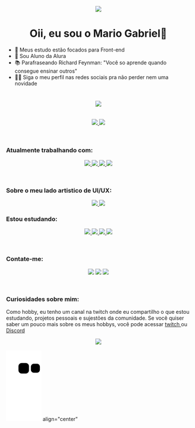 <div align="center">
  <a href="https://github.com/Mar-io20">
  <img src="https://user-images.githubusercontent.com/72115747/146800128-28833b80-da45-4768-8213-61984328a51d.gif"/>
  </a>
</div>
<div align="center">
    
# Oii, eu sou o Mario Gabriel👋    
</div>

- 🦾 Meus estudo estão focados para Front-end
- 🧐 Sou Aluno da Alura
- 📚 Parafraseando Richard Feynman: "Você so aprende quando consegue ensinar outros"
- 🐱‍🏍 Siga o meu perfil nas redes sociais pra não perder nem uma novidade

#
<p align="center">
  <a href="https://github.com/Mar-io20/">
    <img src="http://github-readme-streak-stats.herokuapp.com?user=Mar-io20&theme=blueberry&hide_border=true&background=355C7D00&stroke=8B008B&dates=3CB371" />
  </a>
</p>
<br/>
   <div align="center">
    <a href="https://github.com/Mar-io20">
    <img height="180em" src="https://github-readme-stats.vercel.app/api?username=Mar-io20&show_icons=true&theme=tokyonight&include_all_commits=true&count_private=true"/>
    <img height="180em" src="https://github-readme-stats.vercel.app/api/top-langs/?username=Mar-io20&layout=compact&langs_count=7&theme=tokyonight"/>
    </a>
   </div>
<br/>

#
### Atualmente trabalhando com:
<p>
  <div align="center">
    <a href="https://github.com/Mar-io20">
        <img src="https://img.shields.io/badge/HTML5-E34F26?style=for-the-badge&logo=html5&logoColor=white"/>
        <img src="https://img.shields.io/badge/CSS3-1572B6?style=for-the-badge&logo=css3&logoColor=white"/>
        <img src="https://img.shields.io/badge/JavaScript-F7DF1E?style=for-the-badge&logo=javascript&logoColor=black"/>
        <img src="https://img.shields.io/badge/React-20232A?style=for-the-badge&logo=react&logoColor=61DAFB"/>
    <a/>
  </div>
</p>
<br/>

### Sobre o meu lado artistico de UI/UX:

<p>
  <div align="center">
    <a href="https://www.figma.com/file/aWnnAElLMA3uVYz9sqis8h/Layout-calendario-dekatrian?node-id=0%3A1" target="_blank">
    <img src="https://img.shields.io/badge/figma-483D8B?style=for-the-badge&logo=figma&logoColor=white"/>
    </a>
    <a href="https://www.behance.net/mario-gabriel" target="_blank">
    <img src="https://img.shields.io/badge/behance-0000CD?style=for-the-badge&logo=behance&logoColor=white"/>
    <a/>
  </div>
</p>

### Estou estudando:
<p>
  <div align="center">
    <a href="https://github.com/Mar-io20">
        <img src="https://img.shields.io/badge/Node.js-43853D?style=for-the-badge&logo=node.js&logoColor=white"/>
        <img src="https://img.shields.io/npm/types/typescript?label=%20%20&style=for-the-badge"/>
        <img src="https://img.shields.io/badge/Sass-CC6699?style=for-the-badge&logo=sass&logoColor=white"/>
        <img src="https://img.shields.io/badge/Java-ED8B00?style=for-the-badge&logo=java&logoColor=white"/>
    </a>
  </div>
</p>
    
<br/>


### Contate-me:
<p>
  <div align="center">
    <a href="https://www.linkedin.com/in/mario-gabriel/" target="_blank"><img src="https://img.shields.io/badge/-LinkedIn-%230077B5?style=for-the-badge&logo=linkedin&logoColor=white" target="_blank"></a>
    <a href="https://api.whatsapp.com/send?phone=5563984218043" target="_bank"><img src="https://img.shields.io/badge/WhatsApp-25D366?style=for-the-badge&logo=whatsapp&logoColor=white" target="_blank"></a> 
    <a href="https://discord.gg/fjeU9hVjsk" target="_blank"><img src="https://img.shields.io/badge/Discord-7289DA?style=for-the-badge&logo=discord&logoColor=white" target="_blank"></a>
  </div>
</p>
<br/>

### Curiosidades sobre mim:
<p>
    Como hobby, eu tenho um canal na twitch onde eu compartilho o que estou estudando, projetos pessoais e sujestões da comunidade. Se você quiser saber um pouco mais sobre os meus hobbys, você pode acessar <a href="https://www.twitch.tv/eu_sou_o_mario"> twitch </a> ou <a href="https://discord.gg/fjeU9hVjsk">Discord</a>
  <div align="center">
    <a href="https://www.twitch.tv/eu_sou_o_mario" target="_bank"><img src="https://img.shields.io/badge/Twitch-9146FF?style=for-the-badge&logo=twitch&logoColor=white" target="_blank"></a>
  </div>
</p>


<!-- Uma cobrinha que come os commits, fiquei com do de remover -->

![Snake animation](https://github.com/Mar-io20/Mar-io20/blob/output/github-contribution-grid-snake.svg) align="center"

<!-- https://cursos.alura.com.br/retro/share/qOROFo2nd-CgmtEDN2xQRk6hgo4Jpp0GzISzPnWOEq4= -->

